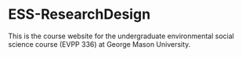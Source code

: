 # ESS-ResearchDesign
This is the course website for the undergraduate environmental social science course (EVPP 336) at George Mason University.
